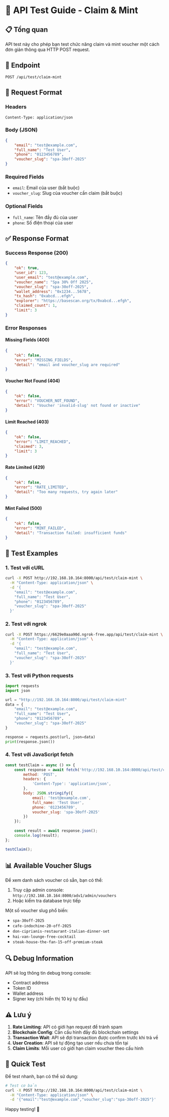 # 🧪 API Test Guide - Claim & Mint

## 📋 Tổng quan

API test này cho phép bạn test chức năng claim và mint voucher một cách đơn giản thông qua HTTP POST request.

## 🔗 Endpoint

```
POST /api/test/claim-mint
```

## 📝 Request Format

### Headers
```
Content-Type: application/json
```

### Body (JSON)
```json
{
    "email": "test@example.com",
    "full_name": "Test User",
    "phone": "0123456789",
    "voucher_slug": "spa-30off-2025"
}
```

### Required Fields
- `email`: Email của user (bắt buộc)
- `voucher_slug`: Slug của voucher cần claim (bắt buộc)

### Optional Fields
- `full_name`: Tên đầy đủ của user
- `phone`: Số điện thoại của user

## ✅ Response Format

### Success Response (200)
```json
{
    "ok": true,
    "user_id": 123,
    "user_email": "test@example.com",
    "voucher_name": "Spa 30% Off 2025",
    "voucher_slug": "spa-30off-2025",
    "wallet_address": "0x1234...5678",
    "tx_hash": "0xabcd...efgh",
    "explorer": "https://basescan.org/tx/0xabcd...efgh",
    "claimed_count": 1,
    "limit": 3
}
```

### Error Responses

#### Missing Fields (400)
```json
{
    "ok": false,
    "error": "MISSING_FIELDS",
    "detail": "email and voucher_slug are required"
}
```

#### Voucher Not Found (404)
```json
{
    "ok": false,
    "error": "VOUCHER_NOT_FOUND",
    "detail": "Voucher 'invalid-slug' not found or inactive"
}
```

#### Limit Reached (403)
```json
{
    "ok": false,
    "error": "LIMIT_REACHED",
    "claimed": 3,
    "limit": 3
}
```

#### Rate Limited (429)
```json
{
    "ok": false,
    "error": "RATE_LIMITED",
    "detail": "Too many requests, try again later"
}
```

#### Mint Failed (500)
```json
{
    "ok": false,
    "error": "MINT_FAILED",
    "detail": "Transaction failed: insufficient funds"
}
```

## 🧪 Test Examples

### 1. Test với cURL

```bash
curl -X POST http://192.168.10.164:8000/api/test/claim-mint \
  -H "Content-Type: application/json" \
  -d '{
    "email": "test@example.com",
    "full_name": "Test User",
    "phone": "0123456789",
    "voucher_slug": "spa-30off-2025"
  }'
```

### 2. Test với ngrok

```bash
curl -X POST https://6629e0aaa90d.ngrok-free.app/api/test/claim-mint \
  -H "Content-Type: application/json" \
  -d '{
    "email": "test@example.com",
    "full_name": "Test User",
    "voucher_slug": "spa-30off-2025"
  }'
```

### 3. Test với Python requests

```python
import requests
import json

url = "http://192.168.10.164:8000/api/test/claim-mint"
data = {
    "email": "test@example.com",
    "full_name": "Test User",
    "phone": "0123456789",
    "voucher_slug": "spa-30off-2025"
}

response = requests.post(url, json=data)
print(response.json())
```

### 4. Test với JavaScript fetch

```javascript
const testClaim = async () => {
    const response = await fetch('http://192.168.10.164:8000/api/test/claim-mint', {
        method: 'POST',
        headers: {
            'Content-Type': 'application/json',
        },
        body: JSON.stringify({
            email: 'test@example.com',
            full_name: 'Test User',
            phone: '0123456789',
            voucher_slug: 'spa-30off-2025'
        })
    });
    
    const result = await response.json();
    console.log(result);
};

testClaim();
```

## 📊 Available Voucher Slugs

Để xem danh sách voucher có sẵn, bạn có thể:

1. Truy cập admin console: `http://192.168.10.164:8000/adv1/admin/vouchers`
2. Hoặc kiểm tra database trực tiếp

Một số voucher slug phổ biến:
- `spa-30off-2025`
- `cafe-indochine-20-off-2025`
- `don-ciprianis-restaurant-italian-dinner-set`
- `hai-van-lounge-free-cocktail`
- `steak-house-the-fan-15-off-premium-steak`

## 🔍 Debug Information

API sẽ log thông tin debug trong console:
- Contract address
- Token ID
- Wallet address
- Signer key (chỉ hiển thị 10 ký tự đầu)

## ⚠️ Lưu ý

1. **Rate Limiting**: API có giới hạn request để tránh spam
2. **Blockchain Config**: Cần cấu hình đầy đủ blockchain settings
3. **Transaction Wait**: API sẽ đợi transaction được confirm trước khi trả về
4. **User Creation**: API sẽ tự động tạo user nếu chưa tồn tại
5. **Claim Limits**: Mỗi user có giới hạn claim voucher theo cấu hình

## 🚀 Quick Test

Để test nhanh, bạn có thể sử dụng:

```bash
# Test cơ bản
curl -X POST http://192.168.10.164:8000/api/test/claim-mint \
  -H "Content-Type: application/json" \
  -d '{"email":"test@example.com","voucher_slug":"spa-30off-2025"}'
```

Happy testing! 🎉

